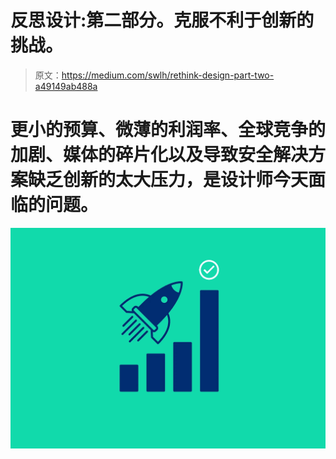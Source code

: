 # 反思设计:第二部分。克服不利于创新的挑战。

> 原文：<https://medium.com/swlh/rethink-design-part-two-a49149ab488a>

# 更小的预算、微薄的利润率、全球竞争的加剧、媒体的碎片化以及导致安全解决方案缺乏创新的太大压力，是设计师今天面临的问题。

![](img/e36627abc994b78ef055e7698cd50cd7.png)